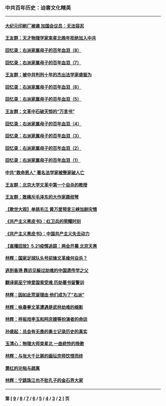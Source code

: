 ### 中共百年历史：迫害文化精英
---
#### [大纪元印刷厂被袭 加国会议员：无法容忍](../../pages/nf1176111/n12883028.md?05120430) 
#### [王友群：天才物理学家束星北晚年拒绝加入中共](../../pages/nf1176111/n12792913.md?05120430) 
#### [回忆录：右派家属母子的百年血泪（8）](../../pages/nf1176111/n12706196.md?05120430) 
#### [回忆录：右派家属母子的百年血泪（7）](../../pages/nf1176111/n12706191.md?05120430) 
#### [王友群：被中共判刑十年的杰出法学家盛振为](../../pages/nf1176111/n12706141.md?05120430) 
#### [回忆录：右派家属母子的百年血泪（6）](../../pages/nf1176111/n12698863.md?05120430) 
#### [回忆录：右派家属母子的百年血泪（5）](../../pages/nf1176111/n12692515.md?05120430) 
#### [王友群：文革中石破天惊的“万言书”](../../pages/nf1176111/n12690994.md?05120430) 
#### [回忆录：右派家属母子的百年血泪（4）](../../pages/nf1176111/n12686410.md?05120430) 
#### [回忆录：右派家属母子的百年血泪（3）](../../pages/nf1176111/n12683820.md?05120430) 
#### [回忆录：右派家属母子的百年血泪（2）](../../pages/nf1176111/n12679738.md?05120430) 
#### [回忆录：右派家属母子的百年血泪（1）](../../pages/nf1176111/n12678112.md?05120430) 
#### [中共“救命恩人” 著名法学家被整家破人亡](../../pages/nf1176111/n12658168.md?05120430) 
#### [王友群：北京大学文革中第一个自杀的教授](../../pages/nf1176111/n12632697.md?05120430) 
#### [王友群：敢痛斥毛泽东的大作家聂绀弩](../../pages/nf1176111/n12384788.md?05120430) 
#### [【欺世大观】单挑毛江 黄万里预言三峡加剧灾情](../../pages/nf1176111/n12357101.md?05120430) 
#### [《共产主义黑皮书》：红卫兵的荣耀时刻](../../pages/nf1176111/n12190329.md?05120430) 
#### [《共产主义黑皮书》：中国共产主义失去动力](../../pages/nf1176111/n12168749.md?05120430) 
#### [【直播回放】5.21疫情追踪：两会开幕 北京天黑](../../pages/nf1176111/n12126358.md?05120430) 
#### [林辉：国家足球队头号前锋文革缘何自杀？](../../pages/nf1176111/n11648921.md?05120430) 
#### [逃到香港 靠远见躲过劫难的中国遗传学之父](../../pages/nf1176111/n11535984.md?05120430) 
#### [翻译家巫宁坤爱国竟受难 历劫著书留警训](../../pages/nf1176111/n11478084.md?05120430) 
#### [林辉：因如此荒诞理由 他们成为了“右派”](../../pages/nf1176111/n11070799.md?05120430) 
#### [林辉：咏春拳文革遭遇是武林劫难的缩影](../../pages/nf1176111/n11042647.md?05120430) 
#### [林辉：样板戏李玉和阿庆嫂等扮演者的命运](../../pages/nf1176111/n11034634.md?05120430) 
#### [孙盛起：总会有无畏的勇士记录历史的真实](../../pages/nf1176111/n11027279.md?05120430) 
#### [玉清心：物理大师束星北 一曲悲怆的挽歌](../../pages/nf1176111/n11022591.md?05120430) 
#### [林辉：与张大千比肩的画坛宗师饮恨而终](../../pages/nf1176111/n11020634.md?05120430) 
#### [萧红的沦陷与疏离](../../pages/nf1176111/n11005892.md?05120430) 
#### [林辉：宁跳珠江也不批孔子的金石界大家](../../pages/nf1176111/n11004578.md?05120430) 

---
#### 第 [ [9](./9.md?05120430) / [8](./8.md?05120430) / [7](./7.md?05120430) / [6](./6.md?05120430) / [5](./5.md?05120430) / [4](./4.md?05120430) / [3](./3.md?05120430) / [2](./2.md?05120430) ] 页

